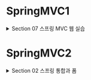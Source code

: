 # SpringMVC1 
<details>
<summary>Section 07 스프링 MVC 웹 실습</summary>
<div markdown="1">

## 요구사항 분석
- 상품을 관리할 수 있는 간단한 서비스를 만들어보자
- 상품 도메인 모델
  - 상품 ID
  - 상품명
  - 가격 
  - 수량
- 상품 관리 기능
  - 상품 목록
  - 상품 상세
  - 상품 등록
  - 상품 수정

- ![img.png](img.png)
- ![img_1.png](img_1.png)
- ![img_2.png](img_2.png)
- ![img_3.png](img_3.png)
- 다음은 서비스 제공 흐름
- ![img_4.png](img_4.png)

## 상품 도메인 개발

### Item 도메인
```java
package hello.itemservice.domain.item;

import lombok.Data;
import lombok.Getter;
import lombok.Setter;

@Data
public class Item {

    private Long id;
    private String itemName;
    private Integer price;
    private Integer quantity;

    public Item() {

    }

    public Item(String itemName, Integer price, Integer quantity) {
        this.itemName = itemName;
        this.price = price;
        this.quantity = quantity;
    }
}

```

### ItemRepository - 상품 저장소

```java
package hello.itemservice.domain.item;

import org.springframework.stereotype.Repository;

import java.util.ArrayList;
import java.util.HashMap;
import java.util.List;
import java.util.Map;

@Repository
public class ItemRepository {

    private static final Map<Long, Item> store = new HashMap<>();
    private static long sequence = 0L;

    public Item save(Item item) {
        item.setId(++sequence);
        store.put(item.getId(), item);
        return item;
    }

    public Item findById(Long id) {
        return store.get(id);
    }
    public List<Item> findAll() {
        return new ArrayList<>(store.values());
    }

    public void update(Long itemId, Item updateParam) {
        Item findItem = findById(itemId);
        findItem.setItemName(updateParam.getItemName());
        findItem.setPrice(updateParam.getPrice());
        findItem.setQuantity(updateParam.getQuantity());
    }

    public void clearStore() {
        store.clear();
    }


}

```

### 상품 목록 - 타임리프
- 전달받은 html의 뷰 템플릿을 개발하고 컨트롤러와 매핑해보자

### 컨트롤러 개발
```java
package hello.itemservice.web.item.basic;
import hello.itemservice.domain.item.Item;
import hello.itemservice.domain.item.ItemRepository;
import lombok.RequiredArgsConstructor;
import org.springframework.stereotype.Controller;
import org.springframework.ui.Model;
import org.springframework.web.bind.annotation.*;
import javax.annotation.PostConstruct;
import java.util.List;
@Controller
@RequestMapping("/basic/items")
@RequiredArgsConstructor
public class BasicItemController {
    private final ItemRepository itemRepository;
    @GetMapping
    public String items(Model model) {
        List<Item> items = itemRepository.findAll();
        model.addAttribute("items", items);
        return "basic/items";
    }
    /**
     * 테스트용 데이터 추가
     */
    @PostConstruct
    public void init() {
        itemRepository.save(new Item("testA", 10000, 10));
        itemRepository.save(new Item("testB", 20000, 20));
    }
}
```
- 컨트롤러 로직은 itemRepository에 모든 상품을 조회한 다음에 모델에 다믄다. 그리고 뷰 템플릿을 호출한다.

### 뷰템플릿 items.html

```html
<!DOCTYPE HTML>
<html xmlns:th="http://www.thymeleaf.org">
<head>
    <meta charset="utf-8">
    <link href="../css/bootstrap.min.css"
          th:href="@{/css/bootstrap.min.css}" rel="stylesheet">
</head>
<body>
<div class="container" style="max-width: 600px">
    <div class="py-5 text-center">
        <h2>상품 목록</h2>
    </div>
    <div class="row">
        <div class="col">
            <button class="btn btn-primary float-end"
                    onclick="location.href='addForm.html'"
                    th:onclick="|location.href='@{/basic/items/add}'|"
                    type="button">상품 등록</button>
        </div>
    </div>
    <hr class="my-4">
    <div>
        <table class="table">
            <thead>
            <tr>
                <th>ID</th>
                <th>상품명</th>
                <th>가격</th>
                <th>수량</th>
            </tr>
            </thead>
            <tbody>
            <tr th:each="item : ${items}">
                <td><a href="item.html" th:href="@{/basic/items/{itemId}
(itemId=${item.id})}" th:text="${item.id}">회원id</a></td>
                <td><a href="item.html" th:href="@{|/basic/items/${item.id}|}"
                       th:text="${item.itemName}">상품명</a></td>
                <td th:text="${item.price}">10000</td>
                <td th:text="${item.quantity}">10</td>
            </tr>
            </tbody>
        </table>
    </div>
</div> <!-- /container -->
</body>
</html>
```
- 타임리프를 사용하여 동적 렌더링이 되도록 설정했다.
- 타임리프에 대해 간단히 알아보자
### 타임리브 간단한 사용법
- 먼저 타임리프 사용선언 필요
  - ```html <html xmlns:th="http://www.thymeleaf.org">```
- 속성 변경 - th:href
  - ```html th:href="@{/css/bootstrap.min.css}"```
  - href="value1"을 th:href="value2"의 값으로 변경한다. 
  - 타임리프 뷰 템플릿을 거치게 되면 원래 값을 th:xxx값으로 변경한다. 
  - 만약 값이 없다면 새로 생성
  - HTML을 그대로 볼때는 href 속성이 사용되고 뷰 템플릿을 거치면 th:href의 값이 href로 대체되면서 동적으로 변경되는 것
  - 대부분의 HTML속성에 적용 가능하다
- URL 링크 표현식 - @{...}
  - ```html th:href="@{/css/bootstrap.min.css}"```
  - 타임리프는 URL 링크를 사용하는 경우 @{...}를 사용한다. 
  - 이것을 URL 링크 표현식이라 한다.
  - URL 링크 표현식을 사용하면 서블릿 컨텍스트를 자동으로 포함한다. 
- 폼으로 이동 - 속성 변경 th:onclick
  - ```html onclick="location.href='addForm.html'"```
  - ```html th:onclick="|location.href='@{/basic/items/add}'|"```
  - 여기에 사용된 것은 리터럴 대체 문법
  - 리터럴 대체는 다음처럼 사용한다 |...|
  - 타임리프에서 문자와 표현식 등은 분리되어 있기 때문에 더해서 사용해야 한다.
    - ```html <span th:text="'Welcome to our application, ' + ${user.name} + '!'">```
  - 다음과 같이 리터럴 대체 문법을 사용하면 더하기 없이 편리하게 사용할 수 있다.
    - ```html <span th:text="|Welcome to our application, ${user.name}!|">```
  - 우리는 결과를 다음과 같이 만들어야 하는데
    - ```html location.href='/basic/items/add'```
  - 그냥 사용하면 문자와 표현식을 각각 따로 더해서 사용해야 함으로 복잡
  - 리터럴 대체 문법을 사용하면 다음과 같이 편리하게 사용할 수 있다.
    - ```html th:onclick="|location.href='@{/basic/items/add}'|"```
- 반복 출력 - th:each
  - ```html <tr th:each="item : ${items}">```
  - 반복은 th:each를 사용한다. 
  - 이렇게 하면 모델에 포함된 items 컬렉션 데이터가 item 변수에 하나씩 포함되고 반복문 안에서 item 변수를 사용할 수 있다.
  - 컬렉션의 size만큼 ```html <tr>..</tr> ```이 하위 태그를 포함해서 생성된다. 
- 변수 표현식 - ${...}
  - ```html <td th:text="${item.price}">10000</td>```
  - 모델에 포함된 값이나, 타임리프 변수로 선언한 값을 조회 가능
  - 프로퍼티 접근법을 내부적으로 사용한다. (item.getPrice)
- 내용 변경 - th:text
  - ```html <td th:text="${item.price}">10000</td>```
  - 내용의 값을 th:text의 값으로 변경한다. 
  - 여기서는 10000을 item.price의 값으로 변경 

### 타임리프 참고
- 타임리프는 순수 HTML 파일을 웹 브라우저에서 열어도 내용을 확인할 수 있고, 서버를 통해 뷰 템플릿을 거치면 동적으로 변경된 결과를 확인할 수 있다.
- 이렇게 순수 HTML을 그대로 유지하면서 뷰 템플릿도 사용할 수 있는 타임리프의 특징을 내츄럴 템플릿이라 한다.


## 상품 상세

### 상품 상세 컨트롤러
```java
@GetMapping("/{itemId}")
public String item(@PathVariable Long itemId, Model model) {
 Item item = itemRepository.findById(itemId);
 model.addAttribute("item", item);
 return "basic/item";
}
```
- PathVariable로 넘어온 상품 ID로 상품을 조회하고 모델에 담은 후 뷰 템플릿 호출

### 상품 상세 뷰

```html
<!DOCTYPE HTML>
<html xmlns:th="http://www.thymeleaf.org">
<head>
    <meta charset="utf-8">
    <link href="../css/bootstrap.min.css"
          th:href="@{/css/bootstrap.min.css}" rel="stylesheet">
    <style>
 .container {
 max-width: 560px;
 }
 </style>
</head>
<body>
<div class="container">
    <div class="py-5 text-center">
        <h2>상품 상세</h2>
    </div>
    <div>
        <label for="itemId">상품 ID</label>
        <input type="text" id="itemId" name="itemId" class="form-control"
               value="1" th:value="${item.id}" readonly>
    </div>
    <div>
        <label for="itemName">상품명</label>
        <input type="text" id="itemName" name="itemName" class="form-control"
               value="상품A" th:value="${item.itemName}" readonly>
    </div>
    <div>
        <label for="price">가격</label>
        <input type="text" id="price" name="price" class="form-control"
               value="10000" th:value="${item.price}" readonly>
    </div>
    <div>
        <label for="quantity">수량</label>
        <input type="text" id="quantity" name="quantity" class="form-control"
               value="10" th:value="${item.quantity}" readonly>
    </div>
    <hr class="my-4">
    <div class="row">
        <div class="col">
            <button class="w-100 btn btn-primary btn-lg"
                    onclick="location.href='editForm.html'"
                    th:onclick="|location.href='@{/basic/items/{itemId}/
edit(itemId=${item.id})}'|" type="button">상품 수정</button>
        </div>
        <div class="col">
            <button class="w-100 btn btn-secondary btn-lg"
                    onclick="location.href='items.html'"
                    th:onclick="|location.href='@{/basic/items}'|"
                    type="button">목록으로</button>
        </div>
    </div>
</div> <!-- /container -->
</body>
</html>
```
- 속성 변경 - th:value
  - th:value="${item.id}"
  - 모델에 있는 item 정보를 획득하고 프로퍼티 접근법으로 출력한다. ( item.getId() )
  - value 속성을 th:value 속성으로 변경한다.
- 상품수정 링크
  - th:onclick="|location.href='@{/basic/items/{itemId}/edit(itemId=${item.id})}'|"
- 목록으로 링크
  - th:onclick="|location.href='@{/basic/items}'|"

## 상품 등록 폼

### Controller에 상품 등록 폼 추가

```java
@GetMapping("/add")
public String addForm() {
 return "basic/addForm";
}
```

### 상품 등록 폼 뷰
```html
<!DOCTYPE HTML>
<html xmlns:th="http://www.thymeleaf.org">
<head>
    <meta charset="utf-8">
    <link href="../css/bootstrap.min.css"
          th:href="@{/css/bootstrap.min.css}" rel="stylesheet">
    <style>
 .container {
 max-width: 560px;
 }
 </style>
</head>
<body>
<div class="container">
    <div class="py-5 text-center">
        <h2>상품 등록 폼</h2>
    </div>
    <h4 class="mb-3">상품 입력</h4>
    <form action="item.html" th:action method="post">
        <div>
            <label for="itemName">상품명</label>
            <input type="text" id="itemName" name="itemName" class="formcontrol" placeholder="이름을 입력하세요">
        </div>
        <div>
            <label for="price">가격</label>
            <input type="text" id="price" name="price" class="form-control"
                   placeholder="가격을 입력하세요">
        </div>
        <div>
            <label for="quantity">수량</label>
            <input type="text" id="quantity" name="quantity" class="formcontrol" placeholder="수량을 입력하세요">
        </div>
        <hr class="my-4">
        <div class="row">
            <div class="col">
                <button class="w-100 btn btn-primary btn-lg" type="submit">상품
                    등록</button>
            </div>
            <div class="col">
                <button class="w-100 btn btn-secondary btn-lg"
                        onclick="location.href='items.html'"
                        th:onclick="|location.href='@{/basic/items}'|"
                        type="button">취소</button>
            </div>
        </div>
    </form>
</div> <!-- /container -->
</body>
</html>
```
- 속성 변경 - th:action
  - th:action
  - HTML form에서 action 에 값이 없으면 현재 URL에 데이터를 전송한다.
  - 상품 등록 폼의 URL과 실제 상품 등록을 처리하는 URL을 똑같이 맞추고 HTTP 메서드로 두 기능을
  - 구분한다.
  - 상품 등록 폼: GET /basic/items/add
  - 상품 등록 처리: POST /basic/items/add
  - 이렇게 하면 하나의 URL로 등록 폼과, 등록 처리를 깔끔하게 처리할 수 있다.
- 취소
  - 취소시 상품 목록으로 이동한다.
  - th:onclick="|location.href='@{/basic/items}'|"

## 상품 등록 처리 
- 이제 상품 등록 폼에서 전달된 데이터로 실제 상품을 등록 처리해보자
### V1
```java 
    public String addItemV1(@RequestParam String itemName,
                            @RequestParam Integer price,
                            @RequestParam Integer quantity,
                            Model model) {

        Item item = new Item(itemName, price, quantity);
        itemRepository.save(item);
        model.addAttribute("item", item);
        return "basic/item";
    }
```
- RequestParam으로 받은 파라미터를 기반으로 Item 객체 생성
- 저장 후 저장된 item을 모델에 담아서 뷰에 전달
- 여기서는 상품 상세에서 사용한 item.html 뷰 템플릿을 그대로 재활용하는데 이런 방식은 나중에 PRG로 바꿀 것

### V2

```java
    public String addItemV2(@ModelAttribute("item") Item item, Model model) {

        itemRepository.save(item);
//        model.addAttribute("item", item); // 자동으로 추가된다 by @ModelAttribute
        return "basic/item";
    }
```
- @ModelAttribute로 요청 파라미터 처리
- @ModelAttribute를 사용하면 Model에 지정한 객체가 자동으로 넣어짐을 기억하자 
- model.addAttribute("item", item)이 주석 처리 되어있어도 잘 동작함을 확인할 수 있다

```java

    public String addItemV3(@ModelAttribute Item item, Model model) {

        // Item -> item으로 모델 이름을 가정한다
        // HelloData -> helloData
        itemRepository.save(item);
//        model.addAttribute("item", item); // 자동으로 추가된다 by @ModelAttribute
        return "basic/item";
    }
```
- @ModelAttribute의 이름 생략한 버젼
- 이렇게 지정하지 않으면 클래스의 첫글자만 소문자로 변경해서 등록한다.

### V4

```java
    public String addItemV4(Item item) {

        // Item -> item으로 모델 이름을 가정한다
        // HelloData -> helloData
        itemRepository.save(item);
//        model.addAttribute("item", item); // 자동으로 추가된다 by @ModelAttribute
        return "basic/item";
    }
```
- ModelAttribute 전체 생략 버전 좀 과할지도?

## 상품 수정

### 상품 수정 폼 컨트롤러 

```java
@GetMapping("/{itemId}/edit")
public String editForm(@PathVariable Long itemId, Model model) {
        Item item = itemRepository.findById(itemId);
        model.addAttribute("item", item);
        return "basic/editForm";
}
```
- 수정에 필요한 정보를 조회하고 수정용 폼 뷰를 호출한다.

### 상품 수정 폼 뷰

```html
<!DOCTYPE HTML>
<html xmlns:th="http://www.thymeleaf.org">
<head>
    <meta charset="utf-8">
    <link href="../css/bootstrap.min.css"
          th:href="@{/css/bootstrap.min.css}" rel="stylesheet">
    <style>
 .container {
 max-width: 560px;
 }
 </style>
</head>
<body>
<div class="container">
    <div class="py-5 text-center">
        <h2>상품 수정 폼</h2>
    </div>
    <form action="item.html" th:action method="post">
        <div>
            <label for="id">상품 ID</label>
            <input type="text" id="id" name="id" class="form-control" value="1"
                   th:value="${item.id}" readonly>
        </div>
        <div>
            <label for="itemName">상품명</label>
            <input type="text" id="itemName" name="itemName" class="formcontrol" value="상품A" th:value="${item.itemName}">
        </div>
        <div>
            <label for="price">가격</label>
            <input type="text" id="price" name="price" class="form-control"
                   th:value="${item.price}">
        </div>
        <div>
            <label for="quantity">수량</label>
            <input type="text" id="quantity" name="quantity" class="formcontrol" th:value="${item.quantity}">
        </div>
        <hr class="my-4">
        <div class="row">
            <div class="col">
                <button class="w-100 btn btn-primary btn-lg" type="submit">저장
                </button>
            </div>
            <div class="col">
                <button class="w-100 btn btn-secondary btn-lg"
                        onclick="location.href='item.html'"
                        th:onclick="|location.href='@{/basic/items/{itemId}(itemId=${item.id})}'|"
                        type="button">취소</button>
            </div>
        </div>
    </form>
</div> <!-- /container -->
</body>
</html>
```

### 상품 수정 개발
```java
@PostMapping("/{itemId}/edit")
public String edit(@PathVariable Long itemId, @ModelAttribute Item item) {
        itemRepository.update(itemId, item);
        return "redirect:/basic/items/{itemId}";
}
```
- 상품 수정은 상품 등록과 전체 프로세스가 유사하지만 redirect에서 차이를 가진다.
- 상품 수정은 마지막에 뷰 템플릿을 호출하는 대신에 상품 상세 화면으로 이동하도록 리다이렉트를 호출한다.
## PRG
- 사실 지금까지 진행한 상품 등록 처리 컨트롤러는 심각한 문제가 있다. 
- 상품 등록을 완료하고 웹 브라우저의 새로고침 버튼을 클릭해보면 마지막 요청이 POST임으로 상품이 계속해서 중복 등록되는 것을 확인할 수 있다.
- ![img_5.png](img_5.png)
- ![img_6.png](img_6.png)
- 이러한 문제를 해결하기 위해 PRG 패턴을 사용한다
- ![img_7.png](img_7.png)
- 웹 브라우저의 새로 고침은 마지막에 서버에 전송한 데이터를 다시 전송한다.
- 새로 고침 문제를 해결하려면 상품 저장 후에 뷰 템플릿으로 이동하는 것이 아니라 상품 상세 화면으로 리다이렉트를 호출해주면 되는 것
- 마지막에 호출한 내용은 GET이 된다.

### RedirectAttributes
- 상품을 저장하고 상품 상세 화면으로 redirect 한 것 까지는 좋았다
- 하지만 고객 입장에서 저장이 된 것인지 안 된 것인지 확신이 들지 않는다.
- 저장되었습니다라는 메시지를 보여달라는 요구사항을 해결해보자
  - 템플릿에서 쿼리 파라미터를 조회하고 if 문을 걸어 해결하면 된다!
```html
<div class="container">
    <div class="py-5 text-center">
        <h2>상품 상세</h2>
    </div>
    <!-- 추가 -->
    <h2 th:if="${param.status}" th:text="'저장 완료!'"></h2>
```

</div>
</details>

# SpringMVC2

<details>
<summary>Section 02 스프링 통합과 폼</summary>
<div markdown="1">

## 프로젝트 설정
- 스프링 MVC 1편에서 마지막에 완성했던 상품 관리 프로젝트 위에 스프링이 지원하는 다양한 기능을 붙여가며 MVC를 학습할 것임

## 입력 폼 처리
- 타임리프가 제공하는 입력 폼 기능을 적용하여 기존 프로젝트의 폼 코드를 타임리프가 지원하는 기능으로 바꾸어 보자
- ```th:object``` : 커맨드 객체를 지정한다.
- ```*{...}``` : 선택 변수식, th:object에서 선택한 객체에 접근한다.
- ```th:filed``` : HTML 태그의 id, name, value 속성을 자동으로 처리해준다.
  - 렌더링 전 : ```<input type="text" th:field="*{itemName}" />```
  - 렌더링 후 : ```<input type="text" id="itemName" name="itemName" th:value="*{itemName}" />```

### 등록 폼
- th:object를 적용하려면 먼저 해당 오브젝트 정보를 넘겨주어야 한다.
- 등록 폼이기 때문에 데이터가 비어있는 빈 오브젝트를 만들어서 뷰에 전달하자

```java
@GetMapping("/add")
public String addForm(Model model) {
        model.addAttribute("item", new Item());
        return "form/addForm";
}
```

```html

<form action="item.html" th:action th:object="${item}" method="post">
  <div>
    <label for="itemName">상품명</label>
    <input type="text" id="itemName" th:field="*{itemName}" class="formcontrol" placeholder="이름을 입력하세요">
  </div>
  <div>
    <label for="price">가격</label>
    <input type="text" id="price" th:field="*{price}" class="form-control"
           placeholder="가격을 입력하세요">
  </div>
  <div>
    <label for="quantity">수량</label>
    <input type="text" id="quantity" th:field="*{quantity}" class="formcontrol" placeholder="수량을 입력하세요">
  </div>

```

- ```th:object="${item}"``` 
  - form에서 사용할 객체를 지정한다.
  - 선택 변수식을 적용할 수 있다.
- ```th:field="*{itemName}"```
  - 선택 변수식을 사용한 모습 ``` ${item.itemName}```과 같은 효과
  - 앞서 object를 선택했기에 선택 변수식을 적용할 수 있는 것 
  - field는 id, name, value 속성을 모두 자동으로 만들어준다.

### 수정 폼
- 같은 흐름으로 ```th:field```를 이용, id, name, value를 묵시적으로 적용하고 선택변수식을 통해 편리성 높임

### 정리
- th:object, th:field 덕분에 폼을 개발할 때 약간의 편리함을 얻었다.
- 하지만 이것의 진짜 위력은 뒤에 설명할 검증에서 나타난다.
- 이후 검증 부분에서 확인해보자

## 요구사항 추가
- 타임리프를 사용해서 폼에서 체크박스, 라디오 버튼, 셀렉트 박스를 편리하게 사용하는 방법을 학습해보자
- 기존 상품 서비스에서 다음 요구사항이 추가되었다.
  - 판매여부
  - 상품 종류
  - 배송 방식
- ![img_8.png](img_8.png)

## 체크박스 - 단일1

#### 체크박스 추가
```html
<hr class="my-4">
<!-- single checkbox -->
<div>판매 여부</div>
<div>
 <div class="form-check">
 <input type="checkbox" id="open" name="open" class="form-check-input">
 <label for="open" class="form-check-label">판매 오픈</label>
 </div>
</div>

```

- 상품이 등록되는 곳에 로그를 남겨 확인해보면
  - 체크박스를 체크했다면 HTML form에서 open=on이라는 값이 넘어간다. 
  - on 이라는 문자는 스프링 타입 컨버터에 의하여 true 타입으로 변환된 후 우리가 true를 받을 수 있는 것이다.
- 하지만 체크 박스를 선택하지 않은 경우 HTML form을 살펴보면 open이라는 필드 자체가 서버로 전송되지 않는다.
- ![img_9.png](img_9.png)
- 바디를 보면 open의 이름도 전송되지 않는 것을 확인할 수 있다. 
- 서버에서 따라서 open을 찍어보면 값이 null인 것을 확인할 수 있다. 

### HTML checkbox 태생적 한계
- HTML 체크 박스는 선택이 안되면 클라이언트에서 서버로 값 자체를 보내지 않는다.
- 수정의 경우에는 상황에 따라서 이 방식이 문제가 될 수 있다.
- 사용자가 의도적으로 체크되어 있던 값을 체크를 해제해도 아무 값이 넘어가지 않기 때문에 서버 구현에 따라서는 값이 오지 않은 것으로 판단해서 값을 변경하지 않을 수도 있는 것이다.
### 스프링 MVC의 해결책
- 이런 문제를 해결하기 위해 스프링 MVC는 약간의 트릭을 하용하는데, 히든 필드를 이용하는 것이다.
- ```_open```처럼 기존 체크 박스 이름 앞에 언더스코어를 붙여서 전송하면 체크를 해제했다고 인식할 수 있다. 
- 히든 필드는 항상 전송되기에 다음과 같은 판단이 가능하다.
  - 체크 박스 체크: open이 전송된 경우임. open에 있는 값을 사용
  - 체크 박스 미체크: open이 없고 _open만 있는 것을 확인, false로 값을 채움 

## 체크 박스 - 단일 2
- 개발할 때마다 단일 1에서 했던 것 처럼 히든 필드를 추가하는 것은 번거롭다
- 타임리프가 제공하는 폼 기능을 사용하면 이런 부분을 자동으로 처리할 수 있다.

#### 타임리프 - 체크 박스 코드 추가
```html
<!-- single checkbox -->
<div>판매 여부</div>
<div>
 <div class="form-check">
 <input type="checkbox" id="open" th:field="*{open}" class="form-checkinput">
 <label for="open" class="form-check-label">판매 오픈</label>
 </div>
</div>
```
- 체크 박스의 기존 코드를 제거하고 타임리프가 제공하는 체크 박스 코드로 변경하자
- 타임리프를 사용하면 체크 박스의 히든 필드와 관련된 부분도 함께 해결해준다. 
- HTML 생성 결과를 보면 히든 필드 부분이 자동으로 생성되어 있다.

#### 상품 상세에 체크 박스 추가
```html
<hr class="my-4">
<!-- single checkbox -->
<div>판매 여부</div>
<div>
 <div class="form-check">
 <input type="checkbox" id="open" th:field="${item.open}" class="formcheck-input" disabled>
 <label for="open" class="form-check-label">판매 오픈</label>
 </div>
</div>
```
- HTML 생성 결과
```html
<hr class="my-4">
<!-- single checkbox -->
<div class="form-check">
 <input type="checkbox" id="open" class="form-check-input" disabled
name="open" value="true"
 checked="checked">
 <label for="open" class="form-check-label">판매 오픈</label>
</div>
```
- 체크 박스에서 판매 여부를 선택해서 저장하면 조회시에는 checked 속성이 추가된 것을 확인할 수 있다
- 이런 부분은 원래 개발자가 value를 까보고 checked를 true로 넣거나 false로 넣는 분기문을 거치도록 설계해야 함
- 하지만 타임 리프의 th:field를 사용하면 값이 true인 경우 자동으로 checked 처리를 해준다.


## 체크 박스 - 멀티

- 등록 지역
  - 서울 부산 제주
  - 체크 박스로 다중 선택할 수 있다.

#### ModelAttribute 특별한 사용법
```java
@ModelAttribute("regions")
public Map<String, String> regions() {
 Map<String, String> regions = new LinkedHashMap<>();
 regions.put("SEOUL", "서울");
 regions.put("BUSAN", "부산");
 regions.put("JEJU", "제주");
 return regions;
}

```
- 등록 폼, 상세 화면, 수정 폼에서 모두 서울 부산 제주라는 체크 박스를 반복해서 보여주어야 한다.
- 이렇게 각각의 컨트롤러에서 공통으로 사용되는 모델이 있는 경우 위 처럼 별도로 분리하여 @ModelAttribute를 적용하면 모든 컨트롤러에서 모델에 담기게 된다.
- 물론 안쓰는 컨트롤러에서도 모델에 담기겠지만 우려할만한 성능차이는 없음으로 반복되는 코드를 줄이고 싶다면 위의 방법을 고려하자

#### addForm.html - 추가
```html

<!-- multi checkbox -->
<div>
 <div>등록 지역</div>
 <div th:each="region : ${regions}" class="form-check form-check-inline">
 <input type="checkbox" th:field="*{regions}" th:value="${region.key}"
class="form-check-input">
 <label th:for="${#ids.prev('regions')}"
 th:text="${region.value}" class="form-check-label">서울</label>
 </div>
</div>
```

- ```th:for="${#ids.prev('regions')}"```
  - 멀티 체크 박스는 같은 이름의 여러 체크박스를 만들 수 있다. 
  - 그런데 문제는 이렇게 반복해서 HTML 태그를 생성할 때 생성된 HTML 태그 속성에서 name은 같아도 되지만 id는 모두 달라야 한다는 것이다.
  - 따라서 타임리프는 체크박스를 each 루프 안에서 반복할 때 임의로 1,2,3 숫자를 뒤에 붙여준다.

#### 타임리프 HTML 생성 결과

```html
<!-- multi checkbox -->
<div>
 <div>등록 지역</div>
 <div class="form-check form-check-inline">
 <input type="checkbox" value="SEOUL" class="form-check-input"
id="regions1" name="regions">
 <input type="hidden" name="_regions" value="on"/>
 <label for="regions1"
 class="form-check-label">서울</label>
 </div>
 <div class="form-check form-check-inline">
 <input type="checkbox" value="BUSAN" class="form-check-input"
id="regions2" name="regions">
 <input type="hidden" name="_regions" value="on"/>
 <label for="regions2"
 class="form-check-label">부산</label>
 </div>
 <div class="form-check form-check-inline">
 <input type="checkbox" value="JEJU" class="form-check-input"
id="regions3" name="regions">
 <input type="hidden" name="_regions" value="on"/>
 <label for="regions3"
 class="form-check-label">제주</label>
 </div>
</div>
<!-- -->
```
- ```<label for="id 값"```에 지정된 id가 체크박스에서 동적으로 생성된 regions1, regions2, regions3에 맞추어 순서대로 입력된 것을 확인할 수 있다.

</div>
</details>